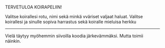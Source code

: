 TERVETULOA KOIRAPELIIN!

Valitse koirallesi rotu, nimi sekä minkä vväriset valjaat haluat. 
Valitse koirallesi ja sinulle sopiva harrastus sekä koiralle mieluisa herkku



---------------------------------------------------------------------------

Vielä täytyy myöhemmin siivoilla koodia järkevämmäksi. Mutta toimii näinkin.
